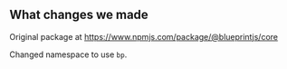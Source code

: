 ## What changes we made

Original package at https://www.npmjs.com/package/@blueprintjs/core

Changed namespace to use `bp`.
